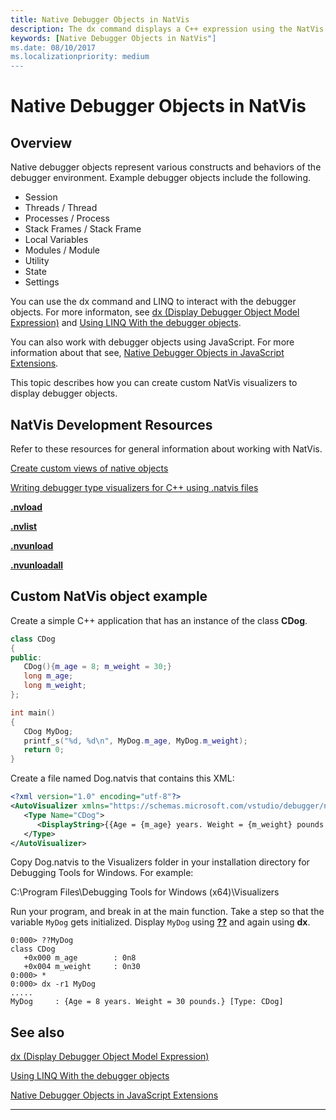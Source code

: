 ```yaml
---
title: Native Debugger Objects in NatVis
description: The dx command displays a C++ expression using the NatVis extension model. For more information about NatVis, see Create custom views of native objects in the debugger.
keywords: [Native Debugger Objects in NatVis"]
ms.date: 08/10/2017
ms.localizationpriority: medium
---
```


# Native Debugger Objects in NatVis

## Overview

Native debugger objects represent various constructs and behaviors of the debugger environment. Example debugger objects include the following.

-   Session
-   Threads / Thread
-   Processes / Process
-   Stack Frames / Stack Frame
-   Local Variables
-   Modules / Module
-   Utility
-   State
-   Settings

You can use the dx command and LINQ to interact with the debugger objects. For more informaton, see [dx (Display Debugger Object Model Expression)](dx--display-visualizer-variables-.md) and [Using LINQ With the debugger objects](using-linq-with-the-debugger-objects.md).

You can also work with debugger objects using JavaScript. For more information about that see, 
[Native Debugger Objects in JavaScript Extensions](native-objects-in-javascript-extensions.md).

This topic describes how you can create custom NatVis visualizers to display debugger objects. 

## NatVis Development Resources

Refer to these resources for general information about working with NatVis.

[Create custom views of native objects](https://docs.microsoft.com/visualstudio/debugger/create-custom-views-of-native-objects?view=vs-2015)

[Writing debugger type visualizers for C++ using .natvis files](https://code.msdn.microsoft.com/windowsdesktop/Writing-type-visualizers-2eae77a2)

[**.nvload**](-nvload--natvis-load-.md)

[**.nvlist**](-nvlist--natvis-list-.md)

[**.nvunload**](-nvunload--natvis-unload-.md)

[**.nvunloadall**](-nvunloadall--natvis-unload-all-.md)


## <span id="Custom_NatVis_object_example"></span><span id="custom_natvis_object_example"></span><span id="CUSTOM_NATVIS_OBJECT_EXAMPLE"></span>Custom NatVis object example


Create a simple C++ application that has an instance of the class **CDog**.

```cpp
class CDog
{
public:
   CDog(){m_age = 8; m_weight = 30;}
   long m_age;
   long m_weight;
};

int main()
{
   CDog MyDog;
   printf_s("%d, %d\n", MyDog.m_age, MyDog.m_weight);
   return 0;
}
```

Create a file named Dog.natvis that contains this XML:

```XML
<?xml version="1.0" encoding="utf-8"?>
<AutoVisualizer xmlns="https://schemas.microsoft.com/vstudio/debugger/natvis/2010">
   <Type Name="CDog">
      <DisplayString>{{Age = {m_age} years. Weight = {m_weight} pounds.}}</DisplayString>
   </Type>
</AutoVisualizer>
```

Copy Dog.natvis to the Visualizers folder in your installation directory for Debugging Tools for Windows. For example:

C:\\Program Files\\Debugging Tools for Windows (x64)\\Visualizers

Run your program, and break in at the main function. Take a step so that the variable `MyDog` gets initialized. Display `MyDog` using [**??**](----evaluate-c---expression-.md) and again using **dx**.

```dbgcmd
0:000> ??MyDog
class CDog
   +0x000 m_age        : 0n8
   +0x004 m_weight     : 0n30
0:000> *
0:000> dx -r1 MyDog
.....
MyDog     : {Age = 8 years. Weight = 30 pounds.} [Type: CDog]
```


## <span id="see_also"></span>See also

[dx (Display Debugger Object Model Expression)](dx--display-visualizer-variables-.md)

[Using LINQ With the debugger objects](using-linq-with-the-debugger-objects.md)

[Native Debugger Objects in JavaScript Extensions](native-objects-in-javascript-extensions.md) 

 
---
 






